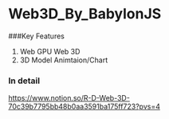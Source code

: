 # Web3D_By_BabylonJS

###Key Features
1. Web GPU Web 3D
2. 3D Model Animtaion/Chart

### In detail
https://www.notion.so/R-D-Web-3D-70c39b7795bb48b0aa3591ba175ff723?pvs=4
